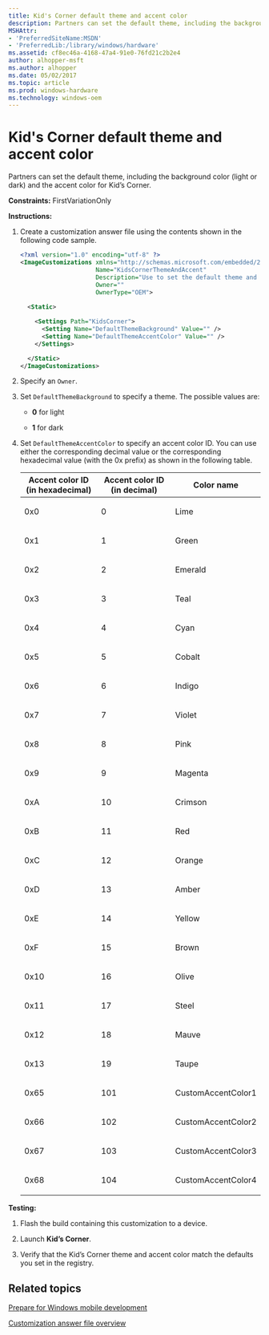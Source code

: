 ```yaml
---
title: Kid's Corner default theme and accent color
description: Partners can set the default theme, including the background color (light or dark) and the accent color for Kid’s Corner.
MSHAttr:
- 'PreferredSiteName:MSDN'
- 'PreferredLib:/library/windows/hardware'
ms.assetid: cf8ec46a-4168-47a4-91e0-76fd21c2b2e4
author: alhopper-msft
ms.author: alhopper
ms.date: 05/02/2017
ms.topic: article
ms.prod: windows-hardware
ms.technology: windows-oem
---
```


# Kid's Corner default theme and accent color


Partners can set the default theme, including the background color (light or dark) and the accent color for Kid’s Corner.

<a href="" id="constraints---firstvariationonly"></a>**Constraints:** FirstVariationOnly  

<a href="" id="instructions-"></a>**Instructions:**  
1.  Create a customization answer file using the contents shown in the following code sample.

    ```XML
    <?xml version="1.0" encoding="utf-8" ?>  
    <ImageCustomizations xmlns="http://schemas.microsoft.com/embedded/2004/10/ImageUpdate"  
                         Name="KidsCornerThemeAndAccent"
                         Description="Use to set the default theme and accent color for Kid's Corner."  
                         Owner=""  
                         OwnerType="OEM"> 
      
      <Static>  

        <Settings Path="KidsCorner">  
          <Setting Name="DefaultThemeBackground" Value="" /> 
          <Setting Name="DefaultThemeAccentColor" Value="" />
        </Settings>  

      </Static>
    </ImageCustomizations>
    ```

2.  Specify an `Owner`.

3.  Set `DefaultThemeBackground` to specify a theme. The possible values are:

    -   **0** for light

    -   **1** for dark

4.  Set `DefaultThemeAccentColor` to specify an accent color ID. You can use either the corresponding decimal value or the corresponding hexadecimal value (with the 0x prefix) as shown in the following table.

    <table>
    <colgroup>
    <col width="33%" />
    <col width="33%" />
    <col width="33%" />
    </colgroup>
    <thead>
    <tr class="header">
    <th>Accent color ID (in hexadecimal)</th>
    <th>Accent color ID (in decimal)</th>
    <th>Color name</th>
    </tr>
    </thead>
    <tbody>
    <tr class="odd">
    <td><p>0x0</p></td>
    <td><p>0</p></td>
    <td><p>Lime</p></td>
    </tr>
    <tr class="even">
    <td><p>0x1</p></td>
    <td><p>1</p></td>
    <td><p>Green</p></td>
    </tr>
    <tr class="odd">
    <td><p>0x2</p></td>
    <td><p>2</p></td>
    <td><p>Emerald</p></td>
    </tr>
    <tr class="even">
    <td><p>0x3</p></td>
    <td><p>3</p></td>
    <td><p>Teal</p></td>
    </tr>
    <tr class="odd">
    <td><p>0x4</p></td>
    <td><p>4</p></td>
    <td><p>Cyan</p></td>
    </tr>
    <tr class="even">
    <td><p>0x5</p></td>
    <td><p>5</p></td>
    <td><p>Cobalt</p></td>
    </tr>
    <tr class="odd">
    <td><p>0x6</p></td>
    <td><p>6</p></td>
    <td><p>Indigo</p></td>
    </tr>
    <tr class="even">
    <td><p>0x7</p></td>
    <td><p>7</p></td>
    <td><p>Violet</p></td>
    </tr>
    <tr class="odd">
    <td><p>0x8</p></td>
    <td><p>8</p></td>
    <td><p>Pink</p></td>
    </tr>
    <tr class="even">
    <td><p>0x9</p></td>
    <td><p>9</p></td>
    <td><p>Magenta</p></td>
    </tr>
    <tr class="odd">
    <td><p>0xA</p></td>
    <td><p>10</p></td>
    <td><p>Crimson</p></td>
    </tr>
    <tr class="even">
    <td><p>0xB</p></td>
    <td><p>11</p></td>
    <td><p>Red</p></td>
    </tr>
    <tr class="odd">
    <td><p>0xC</p></td>
    <td><p>12</p></td>
    <td><p>Orange</p></td>
    </tr>
    <tr class="even">
    <td><p>0xD</p></td>
    <td><p>13</p></td>
    <td><p>Amber</p></td>
    </tr>
    <tr class="odd">
    <td><p>0xE</p></td>
    <td><p>14</p></td>
    <td><p>Yellow</p></td>
    </tr>
    <tr class="even">
    <td><p>0xF</p></td>
    <td><p>15</p></td>
    <td><p>Brown</p></td>
    </tr>
    <tr class="odd">
    <td><p>0x10</p></td>
    <td><p>16</p></td>
    <td><p>Olive</p></td>
    </tr>
    <tr class="even">
    <td><p>0x11</p></td>
    <td><p>17</p></td>
    <td><p>Steel</p></td>
    </tr>
    <tr class="odd">
    <td><p>0x12</p></td>
    <td><p>18</p></td>
    <td><p>Mauve</p></td>
    </tr>
    <tr class="even">
    <td><p>0x13</p></td>
    <td><p>19</p></td>
    <td><p>Taupe</p></td>
    </tr>
    <tr class="odd">
    <td><p>0x65</p></td>
    <td><p>101</p></td>
    <td><p>CustomAccentColor1</p></td>
    </tr>
    <tr class="even">
    <td><p>0x66</p></td>
    <td><p>102</p></td>
    <td><p>CustomAccentColor2</p></td>
    </tr>
    <tr class="odd">
    <td><p>0x67</p></td>
    <td><p>103</p></td>
    <td><p>CustomAccentColor3</p></td>
    </tr>
    <tr class="even">
    <td><p>0x68</p></td>
    <td><p>104</p></td>
    <td><p>CustomAccentColor4</p></td>
    </tr>
    </tbody>
    </table>


<a href="" id="testing-"></a>**Testing:**  
1.  Flash the build containing this customization to a device.

2.  Launch **Kid’s Corner**.

3.  Verify that the Kid’s Corner theme and accent color match the defaults you set in the registry.

## Related topics

[Prepare for Windows mobile development](https://docs.microsoft.com/en-us/windows-hardware/manufacture/mobile/preparing-for-windows-mobile-development)

[Customization answer file overview](https://docs.microsoft.com/en-us/windows-hardware/customize/mobile/mcsf/customization-answer-file)
